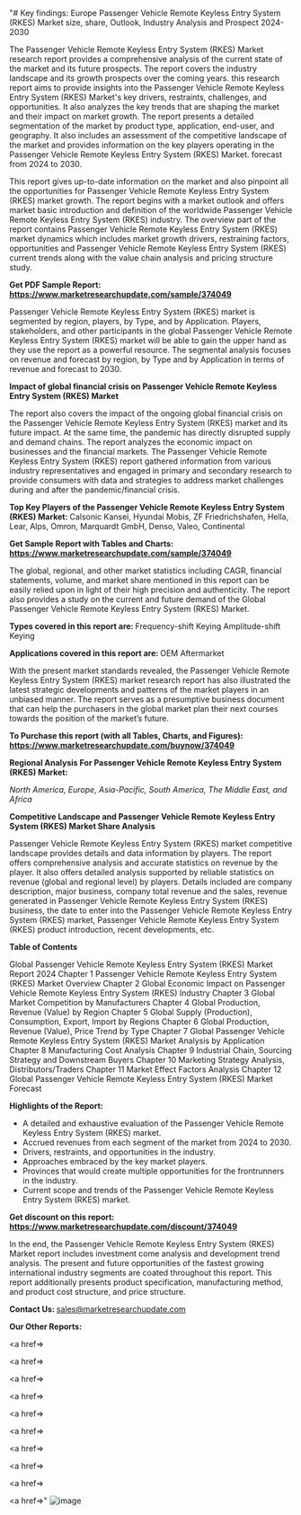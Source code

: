 "# Key findings: Europe Passenger Vehicle Remote Keyless Entry System (RKES) Market size, share, Outlook, Industry Analysis and Prospect 2024-2030

The Passenger Vehicle Remote Keyless Entry System (RKES) Market research report provides a comprehensive analysis of the current state of the market and its future prospects. The report covers the industry landscape and its growth prospects over the coming years. this research report aims to provide insights into the Passenger Vehicle Remote Keyless Entry System (RKES) Market's key drivers, restraints, challenges, and opportunities. It also analyzes the key trends that are shaping the market and their impact on market growth. The report presents a detailed segmentation of the market by product type, application, end-user, and geography. It also includes an assessment of the competitive landscape of the market and provides information on the key players operating in the Passenger Vehicle Remote Keyless Entry System (RKES) Market. forecast from 2024 to 2030.

This report gives up-to-date information on the market and also pinpoint all the opportunities for Passenger Vehicle Remote Keyless Entry System (RKES) market growth. The report begins with a market outlook and offers market basic introduction and definition of the worldwide Passenger Vehicle Remote Keyless Entry System (RKES) industry. The overview part of the report contains Passenger Vehicle Remote Keyless Entry System (RKES) market dynamics which includes market growth drivers, restraining factors, opportunities and Passenger Vehicle Remote Keyless Entry System (RKES) current trends along with the value chain analysis and pricing structure study.

<strong><b>Get PDF Sample Report: <a href=https://www.marketresearchupdate.com/sample/374049>https://www.marketresearchupdate.com/sample/374049</a></b></strong>

Passenger Vehicle Remote Keyless Entry System (RKES) market is segmented by region, players, by Type, and by Application. Players, stakeholders, and other participants in the global Passenger Vehicle Remote Keyless Entry System (RKES) market will be able to gain the upper hand as they use the report as a powerful resource. The segmental analysis focuses on revenue and forecast by region, by Type and by Application in terms of revenue and forecast to 2030.

<strong><b>Impact of global financial crisis on Passenger Vehicle Remote Keyless Entry System (RKES) Market</b></strong>

The report also covers the impact of the ongoing global financial crisis on the Passenger Vehicle Remote Keyless Entry System (RKES) market and its future impact. At the same time, the pandemic has directly disrupted supply and demand chains. The report analyzes the economic impact on businesses and the financial markets. The Passenger Vehicle Remote Keyless Entry System (RKES) report gathered information from various industry representatives and engaged in primary and secondary research to provide consumers with data and strategies to address market challenges during and after the pandemic/financial crisis.

<strong><b>Top Key Players of the Passenger Vehicle Remote Keyless Entry System (RKES) Market:
</b></strong>Calsonic Kansei, Hyundai Mobis, ZF Friedrichshafen, Hella, Lear, Alps, Omron, Marquardt GmbH, Denso, Valeo, Continental<strong><b>
</b></strong>

<strong><b>Get Sample Report with Tables and Charts: <a href=https://www.marketresearchupdate.com/sample/374049>https://www.marketresearchupdate.com/sample/374049</a></b></strong>

The global, regional, and other market statistics including CAGR, financial statements, volume, and market share mentioned in this report can be easily relied upon in light of their high precision and authenticity. The report also provides a study on the current and future demand of the Global Passenger Vehicle Remote Keyless Entry System (RKES) Market.

<strong><b>Types covered in this report are:
</b></strong>Frequency-shift Keying
Amplitude-shift Keying<strong><b>
</b></strong>

<strong><b>Applications covered in this report are:
</b></strong>OEM
Aftermarket<strong><b>
</b></strong>

With the present market standards revealed, the Passenger Vehicle Remote Keyless Entry System (RKES) market research report has also illustrated the latest strategic developments and patterns of the market players in an unbiased manner. The report serves as a presumptive business document that can help the purchasers in the global market plan their next courses towards the position of the market’s future.

<strong><b>To Purchase this report (with all Tables, Charts, and Figures): <a href=https://www.marketresearchupdate.com/buynow/374049>https://www.marketresearchupdate.com/buynow/374049</a></b></strong>

<strong><b>Regional Analysis For Passenger Vehicle Remote Keyless Entry System (RKES) Market:</b></strong>

<em><i>North America, Europe, Asia-Pacific, South America, The Middle East, and Africa</i></em>

<strong><b>Competitive Landscape and Passenger Vehicle Remote Keyless Entry System (RKES) Market Share Analysis</b></strong>

Passenger Vehicle Remote Keyless Entry System (RKES) market competitive landscape provides details and data information by players. The report offers comprehensive analysis and accurate statistics on revenue by the player. It also offers detailed analysis supported by reliable statistics on revenue (global and regional level) by players. Details included are company description, major business, company total revenue and the sales, revenue generated in Passenger Vehicle Remote Keyless Entry System (RKES) business, the date to enter into the Passenger Vehicle Remote Keyless Entry System (RKES) market, Passenger Vehicle Remote Keyless Entry System (RKES) product introduction, recent developments, etc.

<strong><b>Table of Contents</b></strong>

Global Passenger Vehicle Remote Keyless Entry System (RKES) Market Report 2024
Chapter 1 Passenger Vehicle Remote Keyless Entry System (RKES) Market Overview
Chapter 2 Global Economic Impact on Passenger Vehicle Remote Keyless Entry System (RKES) Industry
Chapter 3 Global Market Competition by Manufacturers
Chapter 4 Global Production, Revenue (Value) by Region
Chapter 5 Global Supply (Production), Consumption, Export, Import by Regions
Chapter 6 Global Production, Revenue (Value), Price Trend by Type
Chapter 7 Global Passenger Vehicle Remote Keyless Entry System (RKES) Market Analysis by Application
Chapter 8 Manufacturing Cost Analysis
Chapter 9 Industrial Chain, Sourcing Strategy and Downstream Buyers
Chapter 10 Marketing Strategy Analysis, Distributors/Traders
Chapter 11 Market Effect Factors Analysis
Chapter 12 Global Passenger Vehicle Remote Keyless Entry System (RKES) Market Forecast

<strong><b>Highlights of the Report:</b></strong>

- A detailed and exhaustive evaluation of the Passenger Vehicle Remote Keyless Entry System (RKES) market.
- Accrued revenues from each segment of the market from 2024 to 2030.
- Drivers, restraints, and opportunities in the industry.
- Approaches embraced by the key market players.
- Provinces that would create multiple opportunities for the frontrunners in the industry.
- Current scope and trends of the Passenger Vehicle Remote Keyless Entry System (RKES) market.

<strong><b>Get discount on this report: <a href=https://www.marketresearchupdate.com/discount/374049>https://www.marketresearchupdate.com/discount/374049</a></b></strong>

In the end, the Passenger Vehicle Remote Keyless Entry System (RKES) Market report includes investment come analysis and development trend analysis. The present and future opportunities of the fastest growing international industry segments are coated throughout this report. This report additionally presents product specification, manufacturing method, and product cost structure, and price structure.

<strong><b>Contact Us:
</b></strong>sales@marketresearchupdate.com

<strong>Our Other Reports:</strong>

<a href=></a>

<a href=></a>

<a href=></a>

<a href=></a>

<a href=></a>

<a href=></a>

<a href=></a>

<a href=></a>

<a href=></a>

<a href=></a>"
![image](https://github.com/Gayatrikarjule/Market-Analysis-360/assets/97346546/81887efa-c651-448f-8c3b-1a78e3e7bc34)
